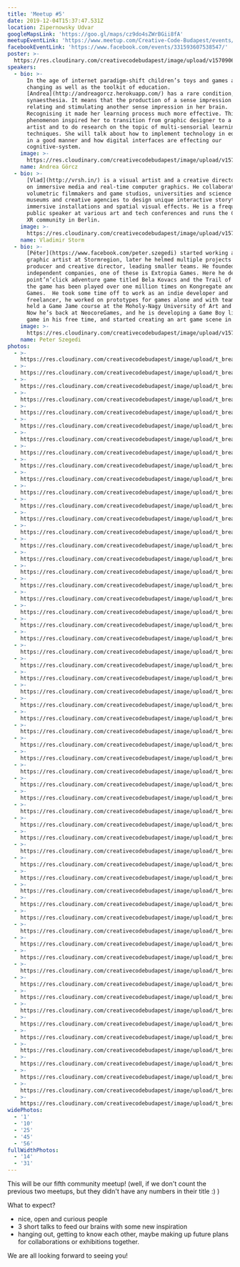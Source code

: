 ```yaml
---
title: 'Meetup #5'
date: 2019-12-04T15:37:47.531Z
location: Zipernowsky Udvar
googleMapsLink: 'https://goo.gl/maps/cz9do4sZWrBGii8fA'
meetupEventLink: 'https://www.meetup.com/Creative-Code-Budapest/events/qnhgzpyzpbkb/'
facebookEventLink: 'https://www.facebook.com/events/331593607538547/'
poster: >-
  https://res.cloudinary.com/creativecodebudapest/image/upload/v1570906591/IMG_1694_krpxlc.jpg
speakers:
  - bio: >-
      In the age of internet paradigm-shift children’s toys and games are
      changing as well as the toolkit of education. 
      [Andrea](http://andreagorcz.herokuapp.com/) has a rare condition, called
      synaesthesia. It means that the production of a sense impression is
      relating and stimulating another sense impression in her brain.
      Recognising it made her learning process much more effective. This
      phenomenon inspired her to transition from graphic designer to a media
      artist and to do research on the topic of multi-sensorial learning
      techniques. She will talk about how to implement technology in education
      in a good manner and how digital interfaces are effecting our
      cognitive-system.
    image: >-
      https://res.cloudinary.com/creativecodebudapest/image/upload/v1570906591/IMG_1694_krpxlc.jpg
    name: Andrea Görcz
  - bio: >-
      [Vlad](http://vrsh.in/) is a visual artist and a creative director focused
      on immersive media and real-time computer graphics. He collaborates with
      volumetric filmmakers and game studios, universities and science labs,
      museums and creative agencies to design unique interactive storytelling,
      immersive installations and spatial visual effects. He is a frequent
      public speaker at various art and tech conferences and runs the Creative
      XR community in Berlin.
    image: >-
      https://res.cloudinary.com/creativecodebudapest/image/upload/v1570564929/sample.jpg
    name: Vladimir Storm
  - bio: >-
      [Péter](https://www.facebook.com/peter.szegedi) started working as a 3D
      graphic artist at Stormregion, later he helmed multiple projects as a
      producer and creative director, leading smaller teams. He founded two
      independent companies, one of these is Extropia Games. Here he developed a
      point’n’click adventure game titled Bela Kovacs and the Trail of Blood –
      the game has been played over one million times on Kongregate and Armor
      Games.  He took some time off to work as an indie developer and
      freelancer, he worked on prototypes for games alone and with teams, and he
      held a Game Jame course at the Moholy-Nagy University of Art and Design. 
      Now he’s back at NeocoreGames, and he is developing a Game Boy like retro
      game in his free time, and started creating an art game scene in Budapest.
    image: >-
      https://res.cloudinary.com/creativecodebudapest/image/upload/v1570564155/cc5/P1080652_whpw91.jpg
    name: Peter Szegedi
photos:
  - >-
    https://res.cloudinary.com/creativecodebudapest/image/upload/t_breakthumbnails/v1570566497/cc6/P1080905_mdj46t.jpg
  - >-
    https://res.cloudinary.com/creativecodebudapest/image/upload/t_breakthumbnails/v1570566497/cc6/P1080910_zhrfgq.jpg
  - >-
    https://res.cloudinary.com/creativecodebudapest/image/upload/t_breakthumbnails/v1570566497/cc6/P1080864_dyv4mm.jpg
  - >-
    https://res.cloudinary.com/creativecodebudapest/image/upload/t_breakthumbnails/v1570566496/cc6/P1080871_atvzdh.jpg
  - >-
    https://res.cloudinary.com/creativecodebudapest/image/upload/t_breakthumbnails/v1570566493/cc6/P1080872_ihygqm.jpg
  - >-
    https://res.cloudinary.com/creativecodebudapest/image/upload/t_breakthumbnails/v1570566492/cc6/P1080867_kkfjga.jpg
  - >-
    https://res.cloudinary.com/creativecodebudapest/image/upload/t_breakthumbnails/v1570566492/cc6/P1080862_cyui0s.jpg
  - >-
    https://res.cloudinary.com/creativecodebudapest/image/upload/t_breakthumbnails/v1570566492/cc6/P1080889_kdps1f.jpg
  - >-
    https://res.cloudinary.com/creativecodebudapest/image/upload/t_breakthumbnails/v1570566489/cc6/P1080903_hwop1x.jpg
  - >-
    https://res.cloudinary.com/creativecodebudapest/image/upload/t_breakthumbnails/v1570566489/cc6/P1080876_rrvwzo.jpg
  - >-
    https://res.cloudinary.com/creativecodebudapest/image/upload/t_breakthumbnails/v1570566487/cc6/P1080863_rwynvt.jpg
  - >-
    https://res.cloudinary.com/creativecodebudapest/image/upload/t_breakthumbnails/v1570566484/cc6/P1080861_w2jwhd.jpg
  - >-
    https://res.cloudinary.com/creativecodebudapest/image/upload/t_breakthumbnails/v1570566484/cc6/P1080917_ymw4lx.jpg
  - >-
    https://res.cloudinary.com/creativecodebudapest/image/upload/t_breakthumbnails/v1570566484/cc6/P1080928_lzjkg9.jpg
  - >-
    https://res.cloudinary.com/creativecodebudapest/image/upload/t_breakthumbnails/v1570566484/cc6/P1080875_irpkrg.jpg
  - >-
    https://res.cloudinary.com/creativecodebudapest/image/upload/t_breakthumbnails/v1570566481/cc6/P1080900_j4v9a8.jpg
  - >-
    https://res.cloudinary.com/creativecodebudapest/image/upload/t_breakthumbnails/v1570566479/cc6/P1080967_nme8tn.jpg
  - >-
    https://res.cloudinary.com/creativecodebudapest/image/upload/t_breakthumbnails/v1570566479/cc6/P1080860_j3ukwx.jpg
  - >-
    https://res.cloudinary.com/creativecodebudapest/image/upload/t_breakthumbnails/v1570566478/cc6/P1080966_dsteax.jpg
  - >-
    https://res.cloudinary.com/creativecodebudapest/image/upload/t_breakthumbnails/v1570566476/cc6/P1080970_ppype4.jpg
  - >-
    https://res.cloudinary.com/creativecodebudapest/image/upload/t_breakthumbnails/v1570566473/cc6/P1080960_v8od3v.jpg
  - >-
    https://res.cloudinary.com/creativecodebudapest/image/upload/t_breakthumbnails/v1570566473/cc6/P1080965_nryarc.jpg
  - >-
    https://res.cloudinary.com/creativecodebudapest/image/upload/t_breakthumbnails/v1570566472/cc6/P1080838_jmynw6.jpg
  - >-
    https://res.cloudinary.com/creativecodebudapest/image/upload/t_breakthumbnails/v1570566472/cc6/P1080976_l509un.jpg
  - >-
    https://res.cloudinary.com/creativecodebudapest/image/upload/t_breakthumbnails/v1570566470/cc6/P1080829_x4tdj5.jpg
  - >-
    https://res.cloudinary.com/creativecodebudapest/image/upload/t_breakthumbnails/v1570566469/cc6/P1080833_rdmwao.jpg
  - >-
    https://res.cloudinary.com/creativecodebudapest/image/upload/t_breakthumbnails/v1570566467/cc6/P1080977_gymfmd.jpg
  - >-
    https://res.cloudinary.com/creativecodebudapest/image/upload/t_breakthumbnails/v1570566465/cc6/P1080990_fr5gcy.jpg
  - >-
    https://res.cloudinary.com/creativecodebudapest/image/upload/t_breakthumbnails/v1570566464/cc6/P1080953_qvxage.jpg
  - >-
    https://res.cloudinary.com/creativecodebudapest/image/upload/t_breakthumbnails/v1570566464/cc6/P1080951_h7thmg.jpg
  - >-
    https://res.cloudinary.com/creativecodebudapest/image/upload/t_breakthumbnails/v1570566463/cc6/P1080950_cgm5oc.jpg
  - >-
    https://res.cloudinary.com/creativecodebudapest/image/upload/t_breakthumbnails/v1570566461/cc6/P1080986_zngzpa.jpg
  - >-
    https://res.cloudinary.com/creativecodebudapest/image/upload/t_breakthumbnails/v1570566460/cc6/P1080940_oc4gr3.jpg
  - >-
    https://res.cloudinary.com/creativecodebudapest/image/upload/t_breakthumbnails/v1570566458/cc6/P1080831_frgweu.jpg
  - >-
    https://res.cloudinary.com/creativecodebudapest/image/upload/t_breakthumbnails/v1570566458/cc6/P1080942_z7e65k.jpg
  - >-
    https://res.cloudinary.com/creativecodebudapest/image/upload/t_breakthumbnails/v1570566458/cc6/P1080957_jxmugm.jpg
  - >-
    https://res.cloudinary.com/creativecodebudapest/image/upload/t_breakthumbnails/v1570566454/cc6/P1080968_obsd9x.jpg
  - >-
    https://res.cloudinary.com/creativecodebudapest/image/upload/t_breakthumbnails/v1570566452/cc6/P1080983_pxziee.jpg
  - >-
    https://res.cloudinary.com/creativecodebudapest/image/upload/t_breakthumbnails/v1570566452/cc6/P1080884_myu8s0.jpg
  - >-
    https://res.cloudinary.com/creativecodebudapest/image/upload/t_breakthumbnails/v1570566452/cc6/P1080879_snaxjo.jpg
  - >-
    https://res.cloudinary.com/creativecodebudapest/image/upload/t_breakthumbnails/v1570566447/cc6/P1080934_fidjst.jpg
  - >-
    https://res.cloudinary.com/creativecodebudapest/image/upload/t_breakthumbnails/v1570566447/cc6/P1080845_ehdbww.jpg
  - >-
    https://res.cloudinary.com/creativecodebudapest/image/upload/t_breakthumbnails/v1570566447/cc6/P1080881_a5wwdt.jpg
  - >-
    https://res.cloudinary.com/creativecodebudapest/image/upload/t_breakthumbnails/v1570566446/cc6/P1080893_nrgsey.jpg
  - >-
    https://res.cloudinary.com/creativecodebudapest/image/upload/t_breakthumbnails/v1570566444/cc6/P1080897_kpvpo2.jpg
  - >-
    https://res.cloudinary.com/creativecodebudapest/image/upload/t_breakthumbnails/v1570566444/cc6/P1080854_m9ymtz.jpg
  - >-
    https://res.cloudinary.com/creativecodebudapest/image/upload/t_breakthumbnails/v1570566442/cc6/P1080887_uytbsb.jpg
  - >-
    https://res.cloudinary.com/creativecodebudapest/image/upload/t_breakthumbnails/v1570566441/cc6/P1080896_obaebz.jpg
  - >-
    https://res.cloudinary.com/creativecodebudapest/image/upload/t_breakthumbnails/v1570566439/cc6/P1080882_lg3bsy.jpg
  - >-
    https://res.cloudinary.com/creativecodebudapest/image/upload/t_breakthumbnails/v1570566436/cc6/P1080924_u7fycr.jpg
  - >-
    https://res.cloudinary.com/creativecodebudapest/image/upload/t_breakthumbnails/v1570566436/cc6/P1080850_qdlavl.jpg
  - >-
    https://res.cloudinary.com/creativecodebudapest/image/upload/t_breakthumbnails/v1570566436/cc6/P1080844_szh3qj.jpg
  - >-
    https://res.cloudinary.com/creativecodebudapest/image/upload/t_breakthumbnails/v1570566433/cc6/P1080921_bsuj73.jpg
  - >-
    https://res.cloudinary.com/creativecodebudapest/image/upload/t_breakthumbnails/v1570566430/cc6/P1080909_q5ohig.jpg
  - >-
    https://res.cloudinary.com/creativecodebudapest/image/upload/t_breakthumbnails/v1570566430/cc6/P1080841_dbnku1.jpg
  - >-
    https://res.cloudinary.com/creativecodebudapest/image/upload/t_breakthumbnails/v1570566430/cc6/P1080918_o6ynmz.jpg
  - >-
    https://res.cloudinary.com/creativecodebudapest/image/upload/t_breakthumbnails/v1570566426/cc6/pop_jhtf6w.gif
widePhotos:
  - '1'
  - '10'
  - '25'
  - '45'
  - '56'
fullWidthPhotos:
  - '14'
  - '31'
---
```


This will be our fifth community meetup! (well, if we don't count the previous two meetups, but they didn't have any numbers in their title :) )

What to expect?

- nice, open and curious people
- 3 short talks to feed our brains with some new inspiration
- hanging out, getting to know each other, maybe making up future plans for collaborations or exhibitions together.

We are all looking forward to seeing you!
